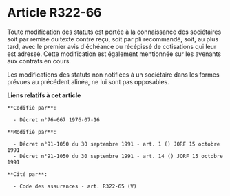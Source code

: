 # Article R322-66

Toute modification des statuts est portée à la connaissance des sociétaires soit par remise du texte contre reçu, soit par
pli recommandé, soit, au plus tard, avec le premier avis d'échéance ou récépissé de cotisations qui leur est adressé. Cette
modification est également mentionnée sur les avenants aux contrats en cours.

Les modifications des statuts non notifiées à un sociétaire dans les formes prévues au précédent alinéa, ne lui sont pas
opposables.

**Liens relatifs à cet article**

	**Codifié par**:

	  - Décret n°76-667 1976-07-16

	**Modifié par**:

	  - Décret n°91-1050 du 30 septembre 1991 - art. 1 () JORF 15 octobre 1991
	  - Décret n°91-1050 du 30 septembre 1991 - art. 14 () JORF 15 octobre 1991

	**Cité par**:

	  - Code des assurances - art. R322-65 (V)

